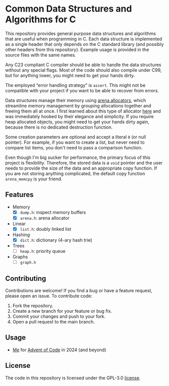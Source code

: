 # Common Data Structures and Algorithms for C

This repository provides general purpose data structures and algorithms that are useful when
programming in C. Each data structure is implemented as a single header that only depends on the C
standard library (and possibly other headers from this repository). Example usage is provided in the
source files with the same names.

Any C23 compliant C compiler should be able to handle the data structures without any special flags.
Most of the code should also compile under C99, but for anything lower, you might need to get your
hands dirty.

The employed “error handling strategy” is `assert`. This might not be compatible with your project
if you want to be able to recover from errors.

Data structures manage their memory using
[arena allocators](https://www.rfleury.com/p/untangling-lifetimes-the-arena-allocator), which
streamline memory management by grouping allocations together and freeing them all at once. I first
learned about this type of allocator [here](https://nullprogram.com/blog/2023/09/27/) and was
immediately hooked by their elegance and simplicity. If you require heap allocated objects, you
might need to get your hands dirty again, because there is no dedicated destruction function.

Some creation parameters are optional and accept a literal `0` (or null pointer). For example, if
you want to create a list, but never need to compare list items, you don't need to pass a comparison
function.

Even though I'm big sucker for performance, the primary focus of this project is flexibility.
Therefore, the stored data is a `void` pointer and the user needs to provide the size of the data
and an appropriate copy function. If you are not storing anything complicated, the default copy
function `arena_memcpy` is your friend.

## Features

- Memory
    - [x] `dump.h`: inspect memory buffers
    - [x] `arena.h`: arena allocator
- Linear
    - [x] `list.h`: doubly linked list
- Hashing
    - [x] `dict.h`: dictionary (4-ary hash trie)
- Trees
    - [ ] `heap.h`: priority queue
- Graphs
    - [ ] `graph.h`

## Contributing

Contributions are welcome! If you find a bug or have a feature request, please open an issue. To
contribute code:

1. Fork the repository.
2. Create a new branch for your feature or bug fix.
3. Commit your changes and push to your fork.
4. Open a pull request to the main branch.

## Usage

- [Me](https://github.com/hheinzer/advent-of-code-c) for [Advent of Code](https://adventofcode.com/)
  in 2024 (and beyond)


## License

The code in this repository is licensed under the GPL-3.0 [license](LICENSE).
